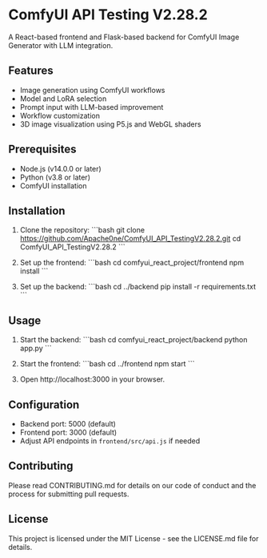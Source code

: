 # ComfyUI API Testing V2.28.2

A React-based frontend and Flask-based backend for ComfyUI Image Generator with LLM integration.

## Features

- Image generation using ComfyUI workflows
- Model and LoRA selection
- Prompt input with LLM-based improvement
- Workflow customization
- 3D image visualization using P5.js and WebGL shaders

## Prerequisites

- Node.js (v14.0.0 or later)
- Python (v3.8 or later)
- ComfyUI installation

## Installation

1. Clone the repository:
   \`\`\`bash
   git clone https://github.com/Apache0ne/ComfyUI_API_TestingV2.28.2.git
   cd ComfyUI_API_TestingV2.28.2
   \`\`\`

2. Set up the frontend:
   \`\`\`bash
   cd comfyui_react_project/frontend
   npm install
   \`\`\`

3. Set up the backend:
   \`\`\`bash
   cd ../backend
   pip install -r requirements.txt
   \`\`\`

## Usage

1. Start the backend:
   \`\`\`bash
   cd comfyui_react_project/backend
   python app.py
   \`\`\`

2. Start the frontend:
   \`\`\`bash
   cd ../frontend
   npm start
   \`\`\`

3. Open http://localhost:3000 in your browser.

## Configuration

- Backend port: 5000 (default)
- Frontend port: 3000 (default)
- Adjust API endpoints in `frontend/src/api.js` if needed

## Contributing

Please read CONTRIBUTING.md for details on our code of conduct and the process for submitting pull requests.

## License

This project is licensed under the MIT License - see the LICENSE.md file for details.
